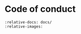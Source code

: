 # Code of conduct

```{include} ../../CODE_OF_CONDUCT.md
:relative-docs: docs/
:relative-images:
```

